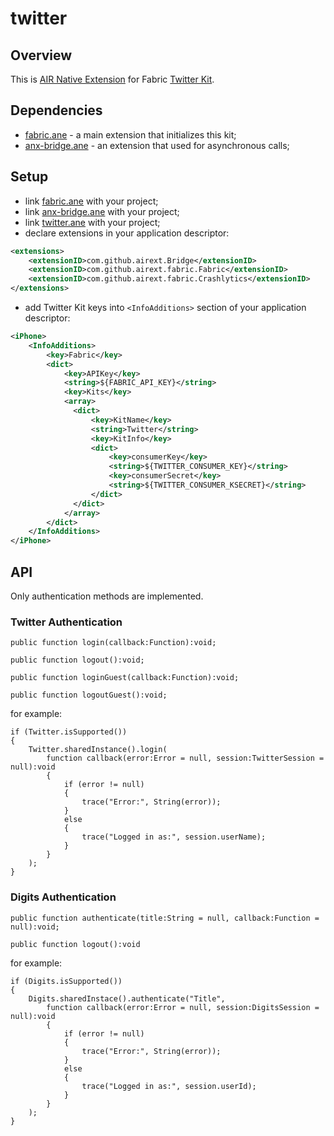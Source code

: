 # twitter

## Overview
This is [AIR Native Extension](http://www.adobe.com/devnet/air/native-extensions-for-air.html) for Fabric [Twitter Kit](https://dev.twitter.com/twitter-kit/overview).

## Dependencies
* [fabric.ane](https://github.com/airext/fabric) - a main extension that initializes this kit;
* [anx-bridge.ane](https://github.com/airext/anx-bridge) - an extension that used for asynchronous calls;

## Setup
* link [fabric.ane](https://github.com/airext/fabric/tree/master/bin/fabric.ane) with your project;
* link [anx-bridge.ane](https://github.com/airext/anx-bridge/tree/master/bin/anx-bridge.ane) with your project;
* link [twitter.ane](https://github.com/airext/fabric/tree/master/bin/twitter.ane) with your project;
* declare extensions in your application descriptor:
```xml
<extensions> 
    <extensionID>com.github.airext.Bridge</extensionID>
    <extensionID>com.github.airext.fabric.Fabric</extensionID>
    <extensionID>com.github.airext.fabric.Crashlytics</extensionID>
</extensions>
```
* add Twitter Kit keys into `<InfoAdditions>` section of your application descriptor:
```xml
<iPhone>
    <InfoAdditions>
        <key>Fabric</key>
        <dict>
            <key>APIKey</key>
            <string>${FABRIC_API_KEY}</string>
            <key>Kits</key>
            <array>
              <dict>
                  <key>KitName</key>
                  <string>Twitter</string>
                  <key>KitInfo</key>
                  <dict>
                      <key>consumerKey</key>
                      <string>${TWITTER_CONSUMER_KEY}</string>
                      <key>consumerSecret</key>
                      <string>${TWITTER_CONSUMER_KSECRET}</string>
                  </dict>
              </dict>
            </array>
        </dict>
    </InfoAdditions>
</iPhone>
```

## API
Only authentication methods are implemented.

### Twitter Authentication
```as3
public function login(callback:Function):void;

public function logout():void;

public function loginGuest(callback:Function):void;

public function logoutGuest():void;
```
for example:
```as3
if (Twitter.isSupported())
{
    Twitter.sharedInstance().login(
        function callback(error:Error = null, session:TwitterSession = null):void
        {
            if (error != null)
            {
                trace("Error:", String(error));
            }
            else
            {
                trace("Logged in as:", session.userName);
            }
        }
    );
}
```

### Digits Authentication
```as3
public function authenticate(title:String = null, callback:Function = null):void;

public function logout():void
```
for example:
```as3
if (Digits.isSupported())
{
    Digits.sharedInstace().authenticate("Title", 
        function callback(error:Error = null, session:DigitsSession = null):void
        {
            if (error != null)
            {
                trace("Error:", String(error));
            }
            else
            {
                trace("Logged in as:", session.userId);
            }
        }
    );
}
```
